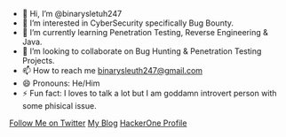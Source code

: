 - 👋 Hi, I’m @binarysletuh247
- 👀 I’m interested in CyberSecurity specifically Bug Bounty.
- 🌱 I’m currently learning Penetration Testing, Reverse Engineering & Java.
- 💞️ I’m looking to collaborate on Bug Hunting & Penetration Testing Projects.
- 📫 How to reach me binarysleuth247@gmail.com
- 😄 Pronouns: He/Him
- ⚡ Fun fact: I loves to talk a lot but I am goddamn introvert person with some phisical issue.

[Follow Me on Twitter](https://x.com/binarysleuth247) [My Blog](https://medium.com/@binarysleuth247) [HackerOne Profile](https://hackerone.com/binarysleuth247)
<!---
binarysletuh247/binarysletuh247 is a ✨ special ✨ repository because its `README.md` (this file) appears on your GitHub profile.
You can click the Preview link to take a look at your changes.
--->
